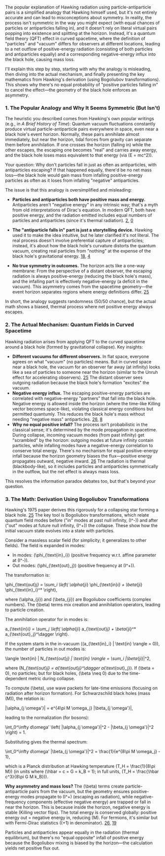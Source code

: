 The popular explanation of Hawking radiation using particle-antiparticle pairs is a simplified analogy that Hawking himself used, but it's not entirely accurate and can lead to misconceptions about symmetry. In reality, the process isn't symmetric in the way you might expect (with equal chances of particles or antiparticles falling in), and it doesn't rely on literal virtual pairs popping into existence and splitting at the horizon. Instead, it's a quantum field theory (QFT) effect in curved spacetime, where the definition of "particles" and "vacuum" differs for observers at different locations, leading to a net outflow of positive-energy radiation (consisting of both particles and antiparticles equally) and a corresponding negative-energy influx into the black hole, causing mass loss.

I'll explain this step by step, starting with why the analogy is misleading, then diving into the actual mechanism, and finally presenting the key mathematics from Hawking's derivation (using Bogoliubov transformations). This shows why there's no equal probability of "positive particles falling in" to cancel the effect—the geometry of the black hole enforces an asymmetry.

### 1. The Popular Analogy and Why It Seems Symmetric (But Isn't)
The heuristic you described comes from Hawking's own popular writings (e.g., in *A Brief History of Time*): Quantum vacuum fluctuations constantly produce virtual particle-antiparticle pairs everywhere in space, even near a black hole's event horizon. Normally, these pairs annihilate almost immediately, but near the horizon, tidal forces from gravity can separate them before annihilation. If one crosses the horizon (falling in) while the other escapes, the escaping one becomes "real" and carries away energy, and the black hole loses mass equivalent to that energy (via \(E = mc^2\)).

Your question: Why don't particles fall in just as often as antiparticles, with antiparticles escaping? If that happened equally, there'd be no net mass loss—the black hole would gain mass from infalling positive-energy particles as often as it loses from infalling "negative" antiparticles.

The issue is that this analogy is oversimplified and misleading:
- **Particles and antiparticles both have positive mass and energy.** Antiparticles aren't "negative energy" in any intrinsic way; that's a myth from old interpretations of Dirac's equation. In modern QFT, both have positive energy, and the radiation emitted includes equal numbers of particles and antiparticles (since it's thermal radiation). [2](https://www.reddit.com/r/askscience/comments/305dtq/why_does_hawking_radiation_not_have_an_equal/), [0](https://astronomy.stackexchange.com/questions/2221/black-hole-hawking-radiation-why-only-capture-anti-particle)

- **The "antiparticle falls in" part is just a storytelling device.** Hawking used it to make the idea intuitive, but he later clarified it's not literal. The real process doesn't involve preferential capture of antiparticles; instead, it's about how the black hole's curvature distorts the quantum vacuum, creating real particles from "nothing" at the expense of the black hole's gravitational energy. [18](https://www.quora.com/How-did-the-common-misconception-of-the-origin-of-Hawking-radiation-due-to-particle-antiparticle-pairs-at-the-Schwarzschild-surface-become-so-pervasive-if-it-is-so-wrong-Why-would-Hawking-himself-even-mention-it-in), [4](https://bigthink.com/starts-with-a-bang/hawking-radiation-black-hole-evaporation/)
- **No true symmetry in outcomes.** The horizon acts like a one-way membrane: From the perspective of a distant observer, the escaping radiation is always positive-energy (reducing the black hole's mass), and the infalling part is effectively negative-energy (a deficit in the vacuum). This asymmetry comes from the spacetime geometry—the event horizon separates regions where energy definitions differ. [25](https://en.wikipedia.org/wiki/Hawking_radiation)

In short, the analogy suggests randomness (50/50 chance), but the actual math shows a biased, thermal process where net positive energy always escapes.

### 2. The Actual Mechanism: Quantum Fields in Curved Spacetime
Hawking radiation arises from applying QFT to the curved spacetime around a black hole (formed by gravitational collapse). Key insights:
- **Different vacuums for different observers.** In flat space, everyone agrees on what "vacuum" (no particles) means. But in curved space near a black hole, the vacuum for an observer far away (at infinity) looks like a sea of particles to someone near the horizon (similar to the Unruh effect for accelerating observers). [25](https://en.wikipedia.org/wiki/Hawking_radiation)
The distant observer sees outgoing radiation because the black hole's formation "excites" the vacuum.
- **Negative energy influx.** The escaping positive-energy particles are correlated with negative-energy "partners" that fall into the black hole. Negative energy is allowed inside the horizon (where the time-like Killing vector becomes space-like), violating classical energy conditions but permitted quantumly. This reduces the black hole's mass without needing "negative mass" antiparticles. [26](https://arxiv.org/pdf/2502.13026), [8](https://math.ucr.edu/home/baez/physics/Relativity/BlackHoles/hawking.html)
- **Why no equal positive infall?** The process isn't probabilistic in the classical sense; it's determined by the mode propagation in spacetime. During collapse, incoming vacuum modes (from past infinity) get "scrambled" by the horizon: outgoing modes at future infinity contain particles, while infalling modes have a negative-energy correlation to conserve total energy. There's no mechanism for equal positive-energy infall because the horizon geometry biases the flux—positive energy propagates outward, negative inward. [26](https://arxiv.org/pdf/2502.13026) The radiation is thermal (blackbody-like), so it includes particles and antiparticles symmetrically in the outflow, but the net effect is always mass loss.

This resolves the information paradox debates too, but that's beyond your question.

### 3. The Math: Derivation Using Bogoliubov Transformations
Hawking's 1975 paper derives this rigorously for a collapsing star forming a black hole. [25](https://en.wikipedia.org/wiki/Hawking_radiation) The key tool is Bogoliubov transformations, which relate quantum field modes before ("in" modes at past null infinity, \(I^-\)) and after ("out" modes at future null infinity, \(I^+\)) the collapse. These show how the initial vacuum state evolves into a state with particles.

Consider a massless scalar field (for simplicity; it generalizes to other fields). The field is expanded in modes:
- In modes: \(\phi_{\text{in}_i}\) (positive frequency w.r.t. affine parameter at \(I^-\)).
- Out modes: \(\phi_{\text{out}_j}\) (positive frequency at \(I^+\)).

The transformation is:

\phi_{\text{out}_j} = \sum_i \left( \alpha_{ji} \phi_{\text{in}_i} + \beta_{ji} \phi_{\text{in}_i}^* \right),

where \(\alpha_{ji}\) and \(\beta_{ji}\) are Bogoliubov coefficients (complex numbers). The \(\beta\) terms mix creation and annihilation operators, leading to particle creation.

The annihilation operator for in modes is:

a_{\text{in}_i} = \sum_j \left( \alpha_{ji} a_{\text{out}_j} + \beta_{ji}^* a_{\text{out}_j}^\dagger \right).


If the system starts in the in-vacuum (\(a_{\text{in}_i} | \text{in} \rangle = 0\)), the number of particles in out modes is:

\langle \text{in} | N_{\text{out}_j} | \text{in} \rangle = \sum_i |\beta_{ji}|^2,

where \(N_{\text{out}_j} = a_{\text{out}_j}^\dagger a_{\text{out}_j}\). If \(\beta = 0\), no particles; but for black holes, \(\beta \neq 0\) due to the time-dependent metric during collapse.

To compute \(\beta\), use wave packets for late-time emissions (focusing on radiation after horizon formation). For Schwarzschild black holes (mass \(M\)), the relation is:

|\alpha_{j \omega'}| = e^{4\pi M \omega_j} |\beta_{j \omega'}|,

leading to the normalization (for bosons):

\int_0^\infty d\omega' \left( |\alpha_{j \omega'}|^2 - |\beta_{j \omega'}|^2 \right) = 1.


Substituting gives the thermal spectrum:

\int_0^\infty d\omega' |\beta_{j \omega'}|^2 = \frac{1}{e^{8\pi M \omega_j} - 1},

which is a Planck distribution at Hawking temperature \(T_H = \frac{1}{8\pi M}\) (in units where \(\hbar = c = G = k_B = 1\); in full units, \(T_H = \frac{\hbar c^3}{8\pi G M k_B}\)).

**Why asymmetry and mass loss?** The \(\beta\) terms create particle-antiparticle pairs from the vacuum, but the geometry ensures positive-energy modes propagate to \(I^+\) (escaping as radiation), while negative-frequency components (effective negative energy) are trapped or fall in near the horizon. This is because inside the horizon, negative energy is stable (Killing vector flips). The total energy is conserved globally: positive energy out = negative energy in, reducing \(M\). For fermions, it's similar but with Fermi-Dirac statistics (\(+1\) in denominator). [26](https://arxiv.org/pdf/2502.13026), [19](https://www.desy.de/user/projects/Physics/Relativity/BlackHoles/hawking.html)

Particles and antiparticles appear equally in the radiation (thermal equilibrium), but there's no "equal opposite" infall of positive energy because the Bogoliubov mixing is biased by the horizon—the calculation yields net positive flux out.
